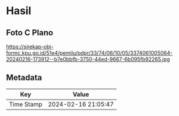 # Hasil

## Foto C Plano

https://sirekap-obj-formc.kpu.go.id/51e4/pemilu/pdpr/33/74/06/10/05/3374061005064-20240216-173912--b7e0bbfb-3750-44ed-9667-6b095fb92265.jpg


## Metadata

| Key        | Value               |
| ---------- | ------------------- |
| Time Stamp | 2024-02-16 21:05:47 |



